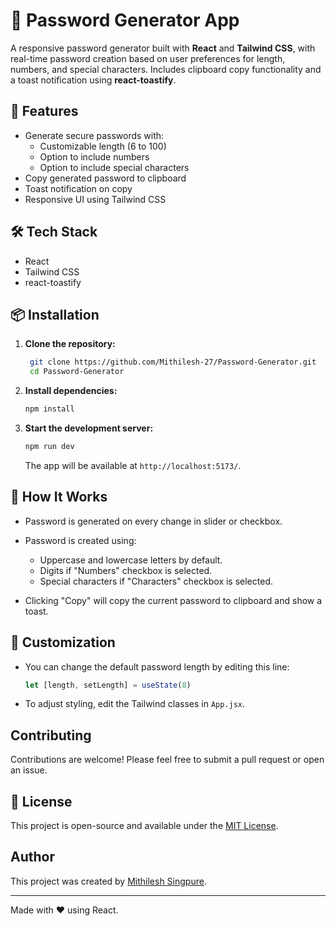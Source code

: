 # 🔐 Password Generator App

A responsive password generator built with **React** and **Tailwind CSS**, with real-time password creation based on user preferences for length, numbers, and special characters. Includes clipboard copy functionality and a toast notification using **react-toastify**.

## 🚀 Features

- Generate secure passwords with:
  - Customizable length (6 to 100)
  - Option to include numbers
  - Option to include special characters
- Copy generated password to clipboard
- Toast notification on copy
- Responsive UI using Tailwind CSS

## 🛠️ Tech Stack

- React
- Tailwind CSS
- react-toastify

## 📦 Installation

1. **Clone the repository:**

   ```bash
    git clone https://github.com/Mithilesh-27/Password-Generator.git
    cd Password-Generator
    ````

2. **Install dependencies:**

   ```bash
   npm install
   ```

3. **Start the development server:**

   ```bash
   npm run dev
   ```

   The app will be available at `http://localhost:5173/`.

## 🧪 How It Works

* Password is generated on every change in slider or checkbox.
* Password is created using:

  * Uppercase and lowercase letters by default.
  * Digits if "Numbers" checkbox is selected.
  * Special characters if "Characters" checkbox is selected.
* Clicking "Copy" will copy the current password to clipboard and show a toast.

## 🔧 Customization

* You can change the default password length by editing this line:

  ```js
  let [length, setLength] = useState(8)
  ```

* To adjust styling, edit the Tailwind classes in `App.jsx`.

## Contributing

Contributions are welcome! Please feel free to submit a pull request or open an issue.

## 📝 License

This project is open-source and available under the [MIT License](LICENSE).

## Author

This project was created by [Mithilesh Singpure](https://github.com/Mithilesh-27).

---

Made with ❤️ using React.
